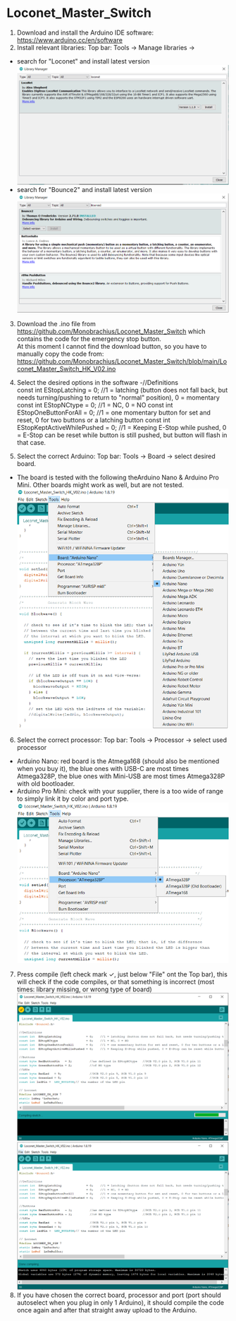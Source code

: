# Loconet_Master_Switch

1. Download and install the Arduino IDE software: https://www.arduino.cc/en/software  
2. Install relevant libraries: Top bar: Tools -> Manage libraries -> 
  - search for "Loconet" and install latest version  
  ![This is an image](/images/instructions/Find_loconet_library.PNG)
  - search for "Bounce2" and install latest version  
  ![This is an image](/images/instructions/Find_Bounce2_library.PNG)
3. Download the .ino file from https://github.com/Monobrachius/Loconet_Master_Switch which contains the code for the emergency stop button.  
   At this moment I cannot find the download button, so you have to manually copy the code from: https://github.com/Monobrachius/Loconet_Master_Switch/blob/main/Loconet_Master_Switch_HK_V02.ino  
4. Select the desired options in the software
  -//Definitions  
   const int  EStopLatching              = 0;    //1 = latching (button does not fall back, but needs turning/pushing to return to "normal" position), 0 = momentary
   const int  EStopNCtype                = 0;    //1 = NC, 0 = NO
   const int  EStopOneButtonForAll       = 0;    //1 = one momentary button for set and reset, 0 for two buttons or a latching button
   const int  EStopKeptActiveWhilePushed = 0;    //1 = Keeping E-Stop while pushed, 0 = E-Stop can be reset while button is still pushed, but button will flash in that case.
   
5. Select the correct Arduino: Top bar: Tools -> Board -> select desired board.  
  - The board is tested with the following theArduino Nano & Arduino Pro Mini. Other boards might work as well, but are not tested. 
  ![This is an image](/images/instructions/select_board.PNG)
6. Select the correct processor: Top bar: Tools -> Processor -> select used processor  
  - Arduino Nano: red board is the Atmega168 (should also be mentioned when you buy it), the blue ones with USB-C are most times Atmega328P, the blue ones with Mini-USB are most times Atmega328P with old bootloader.  
  - Arduino Pro Mini: check with your supplier, there is a too wide of range to simply link it by color and port type.  
  ![This is an image](/images/instructions/select_processor.PNG)
7. Press compile (left check mark ✓, just below "File" ont the Top bar), this will check if the code compiles, or that something is incorrect (most times: library missing, or wrong type of board)  
![This is an image](/images/instructions/compile_code.PNG)
![This is an image](/images/instructions/compiling_done.PNG)
9. If you have chosen the correct board, processor and port (port should autoselect when you plug in only 1 Arduino), it should compile the code once again and after that straight away upload to the Arduino.  
